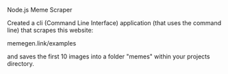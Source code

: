 Node.js Meme Scraper

Created a cli (Command Line Interface) application (that uses the command line) that scrapes this website:

memegen.link/examples

and saves the first 10 images into a folder "memes" within your projects directory.
